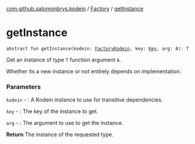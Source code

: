 [com.github.salomonbrys.kodein](../index.md) / [Factory](index.md) / [getInstance](.)

# getInstance

`abstract fun getInstance(kodein: `[`FactoryKodein`](../-factory-kodein/index.md)`, key: `[`Key`](../-kodein/-key/index.md)`, arg: A): T`

Get an instance of type `T` function argument `A`.

Whether its a new instance or not entirely depends on implementation.

### Parameters

`kodein` - : A Kodein instance to use for transitive dependencies.

`key` - : The key of the instance to get.

`arg` - : The argument to use to get the instance.

**Return**
The instance of the requested type.


